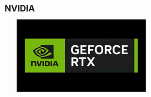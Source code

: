 # NVIDIA

<figure><img src="../../../.gitbook/assets/image (48).png" alt=""><figcaption></figcaption></figure>
